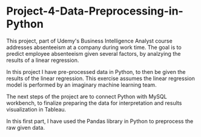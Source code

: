 # Project-4-Data-Preprocessing-in-Python

This project, part of Udemy's Business Intelligence Analyst course addresses absenteeism at a company during work time. The goal is to predict employee absenteeism given several factors, by analzying the results of a linear regression.

In this project I have pre-processed data in Python, to then be given the results of the linear regression. This exercise assumes the linear regression model is  performed by an imaginary machine learning team.

The next steps of the project are to connect Python with MySQL workbench, to finalize preparing the data for interpretation and results visualization in Tableau. 

In this first part, I have used the Pandas library in Python to preprocess the raw given data. 

